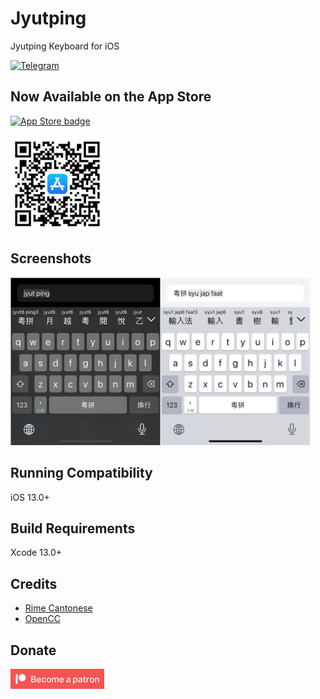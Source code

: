 Jyutping
======

Jyutping Keyboard for iOS

[![Telegram](https://img.shields.io/badge/Telegram-@jyutping-blue?style=for-the-badge&logo=telegram)](https://t.me/jyutping)

## Now Available on the App Store

<a href="https://apps.apple.com/app/id1509367629">
        <img src="images/app-store-badge.svg" alt="App Store badge" width="150"/>
</a>
<br>
<br>

<a href="https://apps.apple.com/app/id1509367629">
        <img src="images/app-store-link-qrcode.png" alt="App Store QR Code" width="150"/>
</a>

## Screenshots
<img src="images/screenshot.png" alt="screenshots" width="480"/>

## Running Compatibility
iOS 13.0+

## Build Requirements
Xcode 13.0+

## Credits
- [Rime Cantonese](https://github.com/rime/rime-cantonese)
- [OpenCC](https://github.com/BYVoid/OpenCC)

## Donate
<a href="https://patreon.com/ososoio">
        <img src="images/become-a-patron.png" alt="patreon" width="150"/>
</a>
